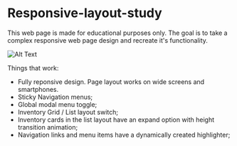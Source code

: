 # Responsive-layout-study

This web page is made for educational purposes only. The goal is to take a complex responsive web page design and recreate it's functionality.

![Alt Text](https://i.imgur.com/VRIpBcS.gif)

Things that work:

- Fully reponsive design. Page layout works on wide screens and smartphones.
- Sticky Navigation menus;
- Global modal menu toggle; 
- Inventory Grid / List layout switch;
- Inventory cards in the list layout have an expand option with height transition animation;
- Navigation links and menu items have a dynamically created highlighter;
